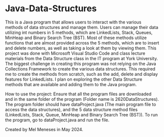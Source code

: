 # Java-Data-Structures
This is a Java program that allows users to interact with the various methods of data structures and manage them. Users can manage their data utilizing int numbers in 5 methods, which are LinkedLists, Stack, Queues, MinHeap and Binary Search Tree (BST). Most of these methods utilize functions that are almost provided across the 5 methods, which are to insert and delete numbers, as well as taking a look at them by viewing them. This project was done with Microsoft Visual Studio Code and class lecture materials from the Data Structure class in the IT program at York University. The biggest challenge in creating this program was not relying on the Java Collections Framework to create the various data structures. This required me to create the methods from scratch, such as the add, delete and display features for LinkedLists. I plan on exploring the other Data Structure methods that are available and adding them to the Java program.

How to use the project:
Ensure that all the program files are downloaded and in the same folder of the program (Folder name is 2620DataStructures). The program folder should have dataProject.java (The main program file to access the data structures), and the 5 data structure method files (LinkedLists, Stack, Queue, MinHeap and Binary Search Tree (BST)). To run the program, go to dataProject.java and run the file.

Created by Mel Meneses in May 2024.
